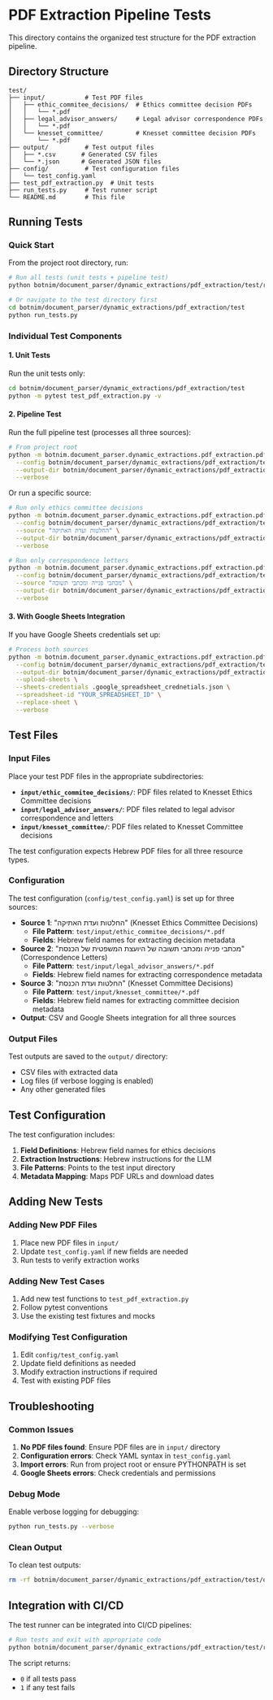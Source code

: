# PDF Extraction Pipeline Tests

This directory contains the organized test structure for the PDF extraction pipeline.

## Directory Structure

```
test/
├── input/           # Test PDF files
│   ├── ethic_commitee_decisions/  # Ethics committee decision PDFs
│   │   └── *.pdf
│   ├── legal_advisor_answers/     # Legal advisor correspondence PDFs
│   │   └── *.pdf
│   └── knesset_committee/         # Knesset committee decision PDFs
│       └── *.pdf
├── output/          # Test output files
│   ├── *.csv       # Generated CSV files
│   └── *.json      # Generated JSON files
├── config/          # Test configuration files
│   └── test_config.yaml
├── test_pdf_extraction.py  # Unit tests
├── run_tests.py     # Test runner script
└── README.md        # This file
```

## Running Tests

### Quick Start

From the project root directory, run:

```bash
# Run all tests (unit tests + pipeline test)
python botnim/document_parser/dynamic_extractions/pdf_extraction/test/run_tests.py

# Or navigate to the test directory first
cd botnim/document_parser/dynamic_extractions/pdf_extraction/test
python run_tests.py
```

### Individual Test Components

#### 1. Unit Tests

Run the unit tests only:

```bash
cd botnim/document_parser/dynamic_extractions/pdf_extraction/test
python -m pytest test_pdf_extraction.py -v
```

#### 2. Pipeline Test

Run the full pipeline test (processes all three sources):

```bash
# From project root
python -m botnim.document_parser.dynamic_extractions.pdf_extraction.pdf_pipeline \
  --config botnim/document_parser/dynamic_extractions/pdf_extraction/test/config/test_config.yaml \
  --output-dir botnim/document_parser/dynamic_extractions/pdf_extraction/test/output \
  --verbose
```

Or run a specific source:

```bash
# Run only ethics committee decisions
python -m botnim.document_parser.dynamic_extractions.pdf_extraction.pdf_pipeline \
  --config botnim/document_parser/dynamic_extractions/pdf_extraction/test/config/test_config.yaml \
  --source "החלטות ועדת האתיקה" \
  --output-dir botnim/document_parser/dynamic_extractions/pdf_extraction/test/output \
  --verbose

# Run only correspondence letters
python -m botnim.document_parser.dynamic_extractions.pdf_extraction.pdf_pipeline \
  --config botnim/document_parser/dynamic_extractions/pdf_extraction/test/config/test_config.yaml \
  --source "מכתבי פנייה ומכתבי תשובה" \
  --output-dir botnim/document_parser/dynamic_extractions/pdf_extraction/test/output \
  --verbose
```

#### 3. With Google Sheets Integration

If you have Google Sheets credentials set up:

```bash
# Process both sources
python -m botnim.document_parser.dynamic_extractions.pdf_extraction.pdf_pipeline \
  --config botnim/document_parser/dynamic_extractions/pdf_extraction/test/config/test_config.yaml \
  --output-dir botnim/document_parser/dynamic_extractions/pdf_extraction/test/output \
  --upload-sheets \
  --sheets-credentials .google_spreadsheet_crednetials.json \
  --spreadsheet-id "YOUR_SPREADSHEET_ID" \
  --replace-sheet \
  --verbose
```

## Test Files

### Input Files

Place your test PDF files in the appropriate subdirectories:

- **`input/ethic_commitee_decisions/`**: PDF files related to Knesset Ethics Committee decisions
- **`input/legal_advisor_answers/`**: PDF files related to legal advisor correspondence and letters
- **`input/knesset_committee/`**: PDF files related to Knesset Committee decisions

The test configuration expects Hebrew PDF files for all three resource types.

### Configuration

The test configuration (`config/test_config.yaml`) is set up for three sources:
- **Source 1**: "החלטות ועדת האתיקה" (Knesset Ethics Committee Decisions)
  - **File Pattern**: `test/input/ethic_commitee_decisions/*.pdf`
  - **Fields**: Hebrew field names for extracting decision metadata
- **Source 2**: "מכתבי פנייה ומכתבי תשובה של היועצת המשפטית של הכנסת" (Correspondence Letters)
  - **File Pattern**: `test/input/legal_advisor_answers/*.pdf`
  - **Fields**: Hebrew field names for extracting correspondence metadata
- **Source 3**: "החלטות ועדת הכנסת" (Knesset Committee Decisions)
  - **File Pattern**: `test/input/knesset_committee/*.pdf`
  - **Fields**: Hebrew field names for extracting committee decision metadata
- **Output**: CSV and Google Sheets integration for all three sources

### Output Files

Test outputs are saved to the `output/` directory:
- CSV files with extracted data
- Log files (if verbose logging is enabled)
- Any other generated files

## Test Configuration

The test configuration includes:

1. **Field Definitions**: Hebrew field names for ethics decisions
2. **Extraction Instructions**: Hebrew instructions for the LLM
3. **File Patterns**: Points to the test input directory
4. **Metadata Mapping**: Maps PDF URLs and download dates

## Adding New Tests

### Adding New PDF Files

1. Place new PDF files in `input/`
2. Update `test_config.yaml` if new fields are needed
3. Run tests to verify extraction works

### Adding New Test Cases

1. Add new test functions to `test_pdf_extraction.py`
2. Follow pytest conventions
3. Use the existing test fixtures and mocks

### Modifying Test Configuration

1. Edit `config/test_config.yaml`
2. Update field definitions as needed
3. Modify extraction instructions if required
4. Test with existing PDF files

## Troubleshooting

### Common Issues

1. **No PDF files found**: Ensure PDF files are in `input/` directory
2. **Configuration errors**: Check YAML syntax in `test_config.yaml`
3. **Import errors**: Run from project root or ensure PYTHONPATH is set
4. **Google Sheets errors**: Check credentials and permissions

### Debug Mode

Enable verbose logging for debugging:

```bash
python run_tests.py --verbose
```

### Clean Output

To clean test outputs:

```bash
rm -rf botnim/document_parser/dynamic_extractions/pdf_extraction/test/output/*
```

## Integration with CI/CD

The test runner can be integrated into CI/CD pipelines:

```bash
# Run tests and exit with appropriate code
python botnim/document_parser/dynamic_extractions/pdf_extraction/test/run_tests.py
```

The script returns:
- `0` if all tests pass
- `1` if any test fails 